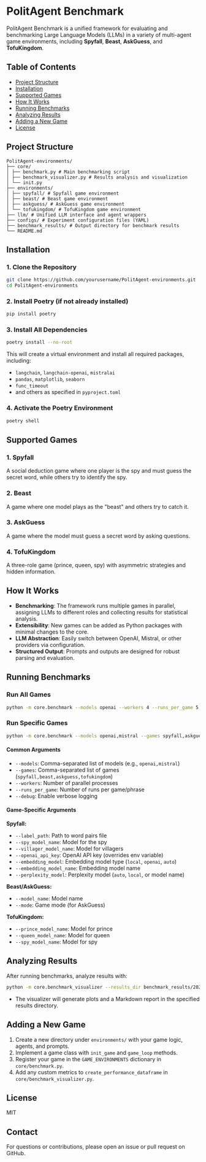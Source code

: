 # PolitAgent Benchmark

PolitAgent Benchmark is a unified framework for evaluating and benchmarking Large Language Models (LLMs) in a variety of multi-agent game environments, including **Spyfall**, **Beast**, **AskGuess**, and **TofuKingdom**.

## Table of Contents

- [Project Structure](#project-structure)
- [Installation](#installation)
- [Supported Games](#supported-games)
- [How It Works](#how-it-works)
- [Running Benchmarks](#running-benchmarks)
- [Analyzing Results](#analyzing-results)
- [Adding a New Game](#adding-a-new-game)
- [License](#license)

## Project Structure

```
PolitAgent-environments/
├── core/
│ ├── benchmark.py # Main benchmarking script
│ ├── benchmark_visualizer.py # Results analysis and visualization
│ └── init.py
├── environments/
│ ├── spyfall/ # Spyfall game environment
│ ├── beast/ # Beast game environment
│ ├── askguess/ # AskGuess game environment
│ └── tofukingdom/ # TofuKingdom game environment
├── llm/ # Unified LLM interface and agent wrappers
├── configs/ # Experiment configuration files (YAML)
├── benchmark_results/ # Output directory for benchmark results
└── README.md
```

## Installation

### 1. Clone the Repository

```bash
git clone https://github.com/yourusername/PolitAgent-environments.git
cd PolitAgent-environments
```

### 2. Install Poetry (if not already installed)

```bash
pip install poetry
```

### 3. Install All Dependencies

```bash
poetry install --no-root
```

This will create a virtual environment and install all required packages, including:
- `langchain`, `langchain-openai`, `mistralai`
- `pandas`, `matplotlib`, `seaborn`
- `func_timeout`
- and others as specified in `pyproject.toml`

### 4. Activate the Poetry Environment

```bash
poetry shell
```

## Supported Games

### 1. Spyfall
A social deduction game where one player is the spy and must guess the secret word, while others try to identify the spy.

### 2. Beast
A game where one model plays as the "beast" and others try to catch it.

### 3. AskGuess
A game where the model must guess a secret word by asking questions.

### 4. TofuKingdom
A three-role game (prince, queen, spy) with asymmetric strategies and hidden information.

## How It Works

- **Benchmarking**: The framework runs multiple games in parallel, assigning LLMs to different roles and collecting results for statistical analysis.
- **Extensibility**: New games can be added as Python packages with minimal changes to the core.
- **LLM Abstraction**: Easily switch between OpenAI, Mistral, or other providers via configuration.
- **Structured Output**: Prompts and outputs are designed for robust parsing and evaluation.

## Running Benchmarks

### Run All Games

```bash
python -m core.benchmark --models openai --workers 4 --runs_per_game 5
```

### Run Specific Games

```bash
python -m core.benchmark --models openai,mistral --games spyfall,askguess --workers 2
```

#### Common Arguments

- `--models`: Comma-separated list of models (e.g., `openai,mistral`)
- `--games`: Comma-separated list of games (`spyfall,beast,askguess,tofukingdom`)
- `--workers`: Number of parallel processes
- `--runs_per_game`: Number of runs per game/phrase
- `--debug`: Enable verbose logging

#### Game-Specific Arguments

**Spyfall:**
- `--label_path`: Path to word pairs file
- `--spy_model_name`: Model for the spy
- `--villager_model_name`: Model for villagers
- `--openai_api_key`: OpenAI API key (overrides env variable)
- `--embedding_model`: Embedding model type (`local`, `openai`, `auto`)
- `--embedding_model_name`: Embedding model name
- `--perplexity_model`: Perplexity model (`auto`, `local`, or model name)

**Beast/AskGuess:**
- `--model_name`: Model name
- `--mode`: Game mode (for AskGuess)

**TofuKingdom:**
- `--prince_model_name`: Model for prince
- `--queen_model_name`: Model for queen
- `--spy_model_name`: Model for spy

## Analyzing Results

After running benchmarks, analyze results with:

```bash
python -m core.benchmark_visualizer --results_dir benchmark_results/20240529_123456
```

- The visualizer will generate plots and a Markdown report in the specified results directory.

## Adding a New Game

1. Create a new directory under `environments/` with your game logic, agents, and prompts.
2. Implement a game class with `init_game` and `game_loop` methods.
3. Register your game in the `GAME_ENVIRONMENTS` dictionary in `core/benchmark.py`.
4. Add any custom metrics to `create_performance_dataframe` in `core/benchmark_visualizer.py`.

## License

MIT

## Contact

For questions or contributions, please open an issue or pull request on GitHub.